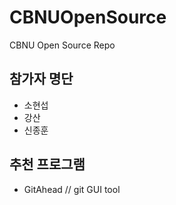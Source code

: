 # CBNUOpenSource
CBNU Open Source Repo

## 참가자 명단
* 소현섭
* 강산
* 신종훈

## 추천 프로그램
* GitAhead
	// git GUI tool
